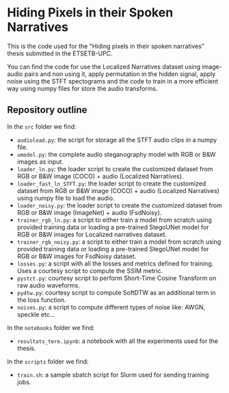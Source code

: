 # Hiding Pixels in their Spoken Narratives

This is the code used for the "Hiding pixels in their spoken narratives" thesis submitted in the ETSETB-UPC.

You can find the code for use the Localized Narratives dataset using image-audio pairs and non using it, apply permutation in the hidden signal, apply noise using the STFT spectograms and the code to train in a more efficient way using numpy files for store the audio transforms.

## Repository outline

In the `src` folder we find:

- `audioload.py`: the script for storage all the STFT audio clips in a numpy file.
- `umodel.py`: the complete audio steganography model with RGB or B&W images as input.
- `loader_ln.py`: the loader script to create the customized dataset from RGB or B&W image (COCO) + audio (Localized Narratives).
- `loader_fast_ln_STFT.py`: the loader script to create the customized dataset from RGB or B&W image (COCO) + audio (Localized Narratives) using numpy file to load the audio.
- `loader_noisy.py`: the loader script to create the customized dataset from RGB or B&W image (ImageNet) + audio (FsdNoisy).
- `trainer_rgb_ln.py`: a script to either train a model from scratch using provided training data or loading a pre-trained StegoUNet model for RGB or B&W images for Localized narratives dataset.
- `trainer_rgb_noisy.py`: a script to either train a model from scratch using provided training data or loading a pre-trained StegoUNet model for RGB or B&W images for FsdNoisy dataset.
- `losses.py`: a script with all the losses and metrics defined for training. Uses a courtesy script to compute the SSIM metric.
- `pystct.py`: courtesy script to perform Short-Time Cosine Transform on raw audio waveforms.
- `pydtw.py`: courtesy script to compute SoftDTW as an additional term in the loss function.
- `noises.py`: a script to compute different types of noise like: AWGN, speckle etc...

In the `notebooks` folder we find:

- `resultats_tere.ipynb`: a notebook with all the experiments used for the thesis.

In the `scripts` folder we find:

- `train.sh`: a sample sbatch script for Slurm used for sending training jobs.
